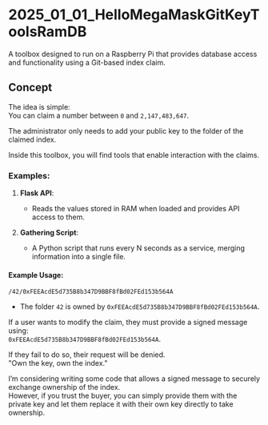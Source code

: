 

# 2025_01_01_HelloMegaMaskGitKeyToolsRamDB

A toolbox designed to run on a Raspberry Pi that provides database access and functionality using a Git-based index claim.

## Concept
The idea is simple:  
You can claim a number between `0` and `2,147,483,647`.

The administrator only needs to add your public key to the folder of the claimed index.

Inside this toolbox, you will find tools that enable interaction with the claims.

### Examples:
1. **Flask API**:  
   - Reads the values stored in RAM when loaded and provides API access to them.

2. **Gathering Script**:  
   - A Python script that runs every N seconds as a service, merging information into a single file.

#### Example Usage:
`/42/0xFEEAcdE5d735B8b347D9BBF8fBd02FEd153b564A`

- The folder `42` is owned by `0xFEEAcdE5d735B8b347D9BBF8fBd02FEd153b564A`.

If a user wants to modify the claim, they must provide a signed message using:  
`0xFEEAcdE5d735B8b347D9BBF8fBd02FEd153b564A`.  

If they fail to do so, their request will be denied.  
"Own the key, own the index."

I’m considering writing some code that allows a signed message to securely exchange ownership of the index.  
However, if you trust the buyer, you can simply provide them with the private key and let them replace it with their own key directly to take ownership.

